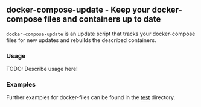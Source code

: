## docker-compose-update - Keep your docker-compose files and containers up to date

`docker-compose-update` is an update script that tracks your docker-compose files for new updates and rebuilds the described containers.


### Usage

TODO: Describe usage here!

### Examples
Further examples for docker-files can be found in the [test](src/test/example_services) directory.
